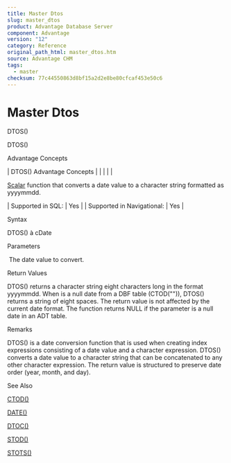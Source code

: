 ```yaml
---
title: Master Dtos
slug: master_dtos
product: Advantage Database Server
component: Advantage
version: "12"
category: Reference
original_path_html: master_dtos.htm
source: Advantage CHM
tags:
  - master
checksum: 77c44550863d8bf15a2d2e8be80cfcaf453e50c6
---
```


# Master Dtos

DTOS()

DTOS()

Advantage Concepts

| DTOS()  Advantage Concepts |  |  |  |  |

[Scalar](master_supported_scalar_functions.md) function that converts a date value to a character string formatted as yyyymmdd.

| Supported in SQL: | Yes |
| Supported in Navigational: | Yes |

Syntax

DTOS(<dDate>) à cDate

Parameters

<dDate>  The date value to convert.

Return Values

DTOS() returns a character string eight characters long in the format yyyymmdd. When <dDate> is a null date from a DBF table (CTOD("")), DTOS() returns a string of eight spaces. The return value is not affected by the current date format. The function returns NULL if the parameter is a null date in an ADT table.

Remarks

DTOS() is a date conversion function that is used when creating index expressions consisting of a date value and a character expression. DTOS() converts a date value to a character string that can be concatenated to any other character expression. The return value is structured to preserve date order (year, month, and day).

See Also

[CTOD()](master_ctod.md)

[DATE()](master_date.md)

[DTOC()](master_dtoc.md)

[STOD()](master_stod.md)

[STOTS()](master_stots.md)
